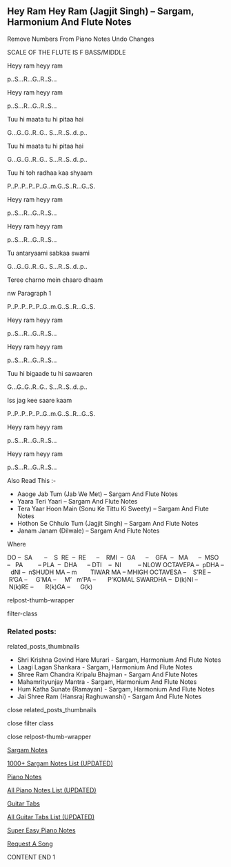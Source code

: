 
## Hey Ram Hey Ram (Jagjit Singh) – Sargam, Harmonium And Flute Notes

Remove Numbers From Piano Notes
Undo Changes

SCALE OF THE FLUTE IS F BASS/MIDDLE

Heyy ram heyy ram

p..S…R…G..R..S…

Heyy ram heyy ram

p..S…R…G..R..S…

Tuu hi maata tu hi pitaa hai

G…G..G..R..G.. S…R..S..d..p..

Tuu hi maata tu hi pitaa hai

G…G..G..R..G.. S…R..S..d..p..

Tuu hi toh radhaa kaa shyaam

P..P..P..P..P..G..m.G..S..R…G..S.

Heyy ram heyy ram

p..S…R…G..R..S…

Heyy ram heyy ram

p..S…R…G..R..S…

Tu antaryaami sabkaa swami

G…G..G..R..G.. S…R..S..d..p..

Teree charno mein chaaro dhaam

nw Paragraph 1

P..P..P..P..P..G..m.G..S..R…G..S.

Heyy ram heyy ram

p..S…R…G..R..S…

Heyy ram heyy ram

p..S…R…G..R..S…

Tuu hi bigaade tu hi sawaaren

G…G..G..R..G.. S…R..S..d..p..

Iss jag kee saare kaam

P..P..P..P..P..G..m.G..S..R…G..S.

Heyy ram heyy ram

p..S…R…G..R..S…

Heyy ram heyy ram

p..S…R…G..R..S…

Also Read This :-

* Aaoge Jab Tum (Jab We Met) – Sargam And Flute Notes
* Yaara Teri Yaari – Sargam And Flute Notes
* Tera Yaar Hoon Main (Sonu Ke Tittu Ki Sweety) – Sargam And Flute Notes
* Hothon Se Chhulo Tum (Jagjit Singh) – Sargam And Flute Notes
* Janam Janam (Dilwale) – Sargam And Flute Notes

Where

DO –  SA       –    S  RE  –  RE      –    RMI  –  GA      –    GFA  –   MA      –  MSO  –   PA         – PLA  –  DHA      – DTI    –  NI          – NLOW OCTAVEPA –  pDHA –  dNI –  nSHUDH MA – m        TIWAR MA – MHIGH OCTAVESA –    S’RE –     R’GA –     G’MA –     M’   m’PA –       P’KOMAL SWARDHA –  D(k)NI –       N(k)RE –       R(k)GA –      G(k)

relpost-thumb-wrapper

filter-class

### Related posts:

related_posts_thumbnails

* Shri Krishna Govind Hare Murari - Sargam, Harmonium And Flute Notes
* Laagi Lagan Shankara - Sargam, Harmonium And Flute Notes
* Shree Ram Chandra Kripalu Bhajman - Sargam And Flute Notes
* Mahamrityunjay Mantra - Sargam, Harmonium And Flute Notes
* Hum Katha Sunate (Ramayan) - Sargam, Harmonium And Flute Notes
* Jai Shree Ram (Hansraj Raghuwanshi) - Sargam And Flute Notes

close related_posts_thumbnails

close filter class

close relpost-thumb-wrapper

[Sargam Notes](https://www.notationsworld.com/sargam-notes.html)

[1000+ Sargam Notes List (UPDATED)](https://www.notationsworld.com/all-songs-list-sargam-notes.html)

[Piano Notes](https://www.notationsworld.com/piano-notes.html)

[All Piano Notes List (UPDATED)](https://www.notationsworld.com/all-songs-list-piano-notes.html)

[Guitar Tabs](https://www.notationsworld.com/guitar-tabs.html)

[All Guitar Tabs List (UPDATED)](https://www.notationsworld.com/all-songs-list-guitar-tabs.html)

[Super Easy Piano Notes](https://studywall.in/)

[Request A Song](https://www.notationsworld.com/request-a-song.html)

CONTENT END 1

